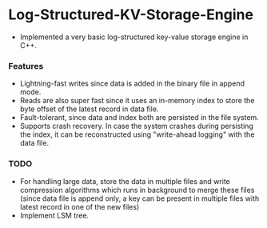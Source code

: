 # Log-Structured-KV-Storage-Engine

* Implemented a very basic log-structured key-value storage engine in C++.

### Features
* Lightning-fast writes since data is added in the binary file in append mode.
* Reads are also super fast since it uses an in-memory index to store the byte offset of the latest record in data file.
* Fault-tolerant, since data and index both are persisted in the file system.
* Supports crash recovery. In case the system crashes during persisting the index, it can be reconstructed using "write-ahead logging" with the data file.

### TODO
* For handling large data, store the data in multiple files and write compression algorithms which runs in background to merge these files (since data file is append only, a key can be present in multiple files with latest record in one of the new files)
* Implement LSM tree.
